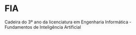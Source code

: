 # FIA
Cadeira do 3º ano da licenciatura em Engenharia Informática - Fundamentos de Inteligência Artificial
